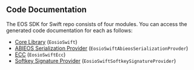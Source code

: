 ## Code Documentation

The EOS SDK for Swift repo consists of four modules. You can access the generated code documentation for each as follows:

* [Core Library](https://eosio.github.io/eosio-swift/EosioSwift/) (`EosioSwift`)
* [ABIEOS Serialization Provider](https://eosio.github.io/eosio-swift/EosioSwiftAbieosSerializationProvider/) (`EosioSwiftAbieosSerializationProvder`)
* [ECC](https://eosio.github.io/eosio-swift/EosioSwiftEcc/) (`EosioSwiftEcc`)
* [Softkey Signature Provider](https://eosio.github.io/eosio-swift/EosioSwiftSoftkeySignatureProvider/) (`EosioSwiftSoftkeySignatureProvider`)
